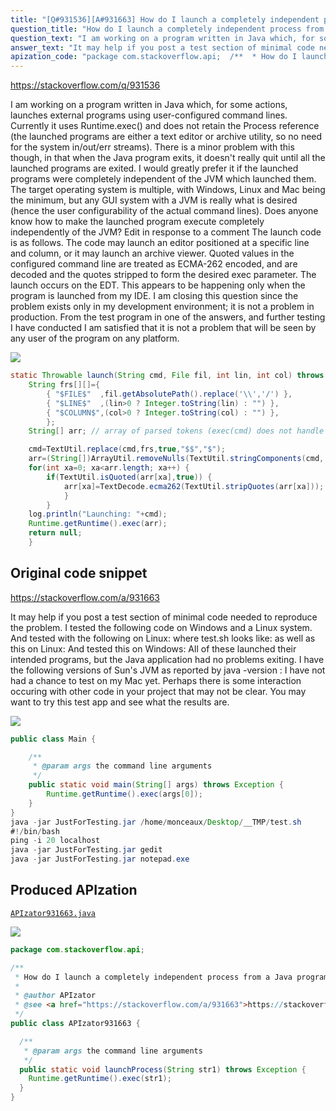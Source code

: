 ```yaml
---
title: "[Q#931536][A#931663] How do I launch a completely independent process from a Java program?"
question_title: "How do I launch a completely independent process from a Java program?"
question_text: "I am working on a program written in Java which, for some actions, launches external programs using user-configured command lines.  Currently it uses Runtime.exec() and does not retain the Process reference (the launched programs are either a text editor or archive utility, so no need for the system in/out/err streams). There is a minor problem with this though, in that when the Java program exits, it doesn't really quit until all the launched programs are exited. I would greatly prefer it if the launched programs were completely independent of the JVM which launched them. The target operating system is multiple, with Windows, Linux and Mac being the minimum, but any GUI system with a JVM is really what is desired (hence the user configurability of the actual command lines). Does anyone know how to make the launched program execute completely independently of the JVM? Edit in response to a comment The launch code is as follows.  The code may launch an editor positioned at a specific line and column, or it may launch an archive viewer.  Quoted values in the configured command line are treated as ECMA-262 encoded, and are decoded and the quotes stripped to form the desired exec parameter. The launch occurs on the EDT. This appears to be happening only when the program is launched from my IDE.  I am closing this question since the problem exists only in my development environment; it is not a problem in production.  From the test program in one of the answers, and further testing I have conducted I am satisfied that it is not a problem that will be seen by any user of the program on any platform."
answer_text: "It may help if you post a test section of minimal code needed to reproduce the problem.  I tested the following code on Windows and a Linux system. And tested with the following on Linux: where test.sh looks like: as well as this on Linux: And tested this on Windows: All of these launched their intended programs, but the Java application had no problems exiting.  I have the following versions of Sun's JVM as reported by java -version : I have not had a chance to test on my Mac yet.  Perhaps there is some interaction occuring with other code in your project that may not be clear.  You may want to try this test app and see what the results are."
apization_code: "package com.stackoverflow.api;  /**  * How do I launch a completely independent process from a Java program?  *  * @author APIzator  * @see <a href=\"https://stackoverflow.com/a/931663\">https://stackoverflow.com/a/931663</a>  */ public class APIzator931663 {    /**    * @param args the command line arguments    */   public static void launchProcess(String str1) throws Exception {     Runtime.getRuntime().exec(str1);   } }"
---
```


https://stackoverflow.com/q/931536

I am working on a program written in Java which, for some actions, launches external programs using user-configured command lines.  Currently it uses Runtime.exec() and does not retain the Process reference (the launched programs are either a text editor or archive utility, so no need for the system in/out/err streams).
There is a minor problem with this though, in that when the Java program exits, it doesn&#x27;t really quit until all the launched programs are exited.
I would greatly prefer it if the launched programs were completely independent of the JVM which launched them.
The target operating system is multiple, with Windows, Linux and Mac being the minimum, but any GUI system with a JVM is really what is desired (hence the user configurability of the actual command lines).
Does anyone know how to make the launched program execute completely independently of the JVM?
Edit in response to a comment
The launch code is as follows.  The code may launch an editor positioned at a specific line and column, or it may launch an archive viewer.  Quoted values in the configured command line are treated as ECMA-262 encoded, and are decoded and the quotes stripped to form the desired exec parameter.
The launch occurs on the EDT.
This appears to be happening only when the program is launched from my IDE.  I am closing this question since the problem exists only in my development environment; it is not a problem in production.  From the test program in one of the answers, and further testing I have conducted I am satisfied that it is not a problem that will be seen by any user of the program on any platform.


<div class="code-logo"><img src="/stackoverflow.png" /></div>

```java
static Throwable launch(String cmd, File fil, int lin, int col) throws Throwable {
    String frs[][]={
        { "$FILE$"  ,fil.getAbsolutePath().replace('\\','/') },
        { "$LINE$"  ,(lin>0 ? Integer.toString(lin) : "") },
        { "$COLUMN$",(col>0 ? Integer.toString(col) : "") },
        };
    String[] arr; // array of parsed tokens (exec(cmd) does not handle quoted values)

    cmd=TextUtil.replace(cmd,frs,true,"$$","$");
    arr=(String[])ArrayUtil.removeNulls(TextUtil.stringComponents(cmd,' ',-1,true,true,true));
    for(int xa=0; xa<arr.length; xa++) {
        if(TextUtil.isQuoted(arr[xa],true)) {
            arr[xa]=TextDecode.ecma262(TextUtil.stripQuotes(arr[xa]));
            }
        }
    log.println("Launching: "+cmd);
    Runtime.getRuntime().exec(arr);
    return null;
    }
```


## Original code snippet

https://stackoverflow.com/a/931663

It may help if you post a test section of minimal code needed to reproduce the problem.  I tested the following code on Windows and a Linux system.
And tested with the following on Linux:
where test.sh looks like:
as well as this on Linux:
And tested this on Windows:
All of these launched their intended programs, but the Java application had no problems exiting.  I have the following versions of Sun&#x27;s JVM as reported by java -version :
I have not had a chance to test on my Mac yet.  Perhaps there is some interaction occuring with other code in your project that may not be clear.  You may want to try this test app and see what the results are.

<div class="code-logo"><img src="/stackoverflow.png" /></div>

```java
public class Main {

    /**
     * @param args the command line arguments
     */
    public static void main(String[] args) throws Exception {
        Runtime.getRuntime().exec(args[0]);
    }
}
java -jar JustForTesting.jar /home/monceaux/Desktop/__TMP/test.sh
#!/bin/bash
ping -i 20 localhost
java -jar JustForTesting.jar gedit
java -jar JustForTesting.jar notepad.exe
```

## Produced APIzation

[`APIzator931663.java`](https://github.com/blind-papers/apization-temp-data/raw/main/search/APIzator931663.java)

<div class="code-logo"><img src="/apizator.png" /></div>

```java
package com.stackoverflow.api;

/**
 * How do I launch a completely independent process from a Java program?
 *
 * @author APIzator
 * @see <a href="https://stackoverflow.com/a/931663">https://stackoverflow.com/a/931663</a>
 */
public class APIzator931663 {

  /**
   * @param args the command line arguments
   */
  public static void launchProcess(String str1) throws Exception {
    Runtime.getRuntime().exec(str1);
  }
}

```